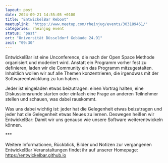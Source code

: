 ```yaml
---
layout: post
date: 2024-09-21 14:55:05 +0100
title: "EntwickelBar Reboot"
meetuplink: "https://www.meetup.com/rheinjug/events/303189461/"
categories: rheinjug event
status: "past"
ort: "Universität Düsseldorf Gebäude 24.91"
zeit: "09:30"
---
```

<p>EntwickelBar ist eine Unconference, die nach der Open Space Methode organisiert und moderiert wird. Anstatt ein Programm vorher fest zu definieren, laden wir die Community ein das Programm mitzugestalten. Inhaltlich wollen wir auf alle Themen konzentrieren, die irgendwas mit der Softwareentwicklung zu tun haben.</p> <p>Jeder ist eingeladen etwas beizutragen: einen Vortrag halten, eine Diskussionsrunde starten oder einfach eine Frage an anderen Teilnehmer stellen und schauen, was dabei rauskommt.</p> <p>Was uns dabei wichtig ist: jeder hat die Gelegenheit etwas beizutragen und jeder hat die Gelegenheit etwas Neues zu lernen. Deswegen heißen wir EntwickelBar: Damit wir uns genauso wie unsere Software weiterentwickeln können.</p> <p>***</p> <p>Weitere Informationen, Rückblick, Bilder und Notizen zur vergangenen EntwickelBar Veranstaltungen findet ihr auf unserer Homepage: <a href="https://entwickelbar.github.io" class="linkified">https://entwickelbar.github.io</a></p> 
